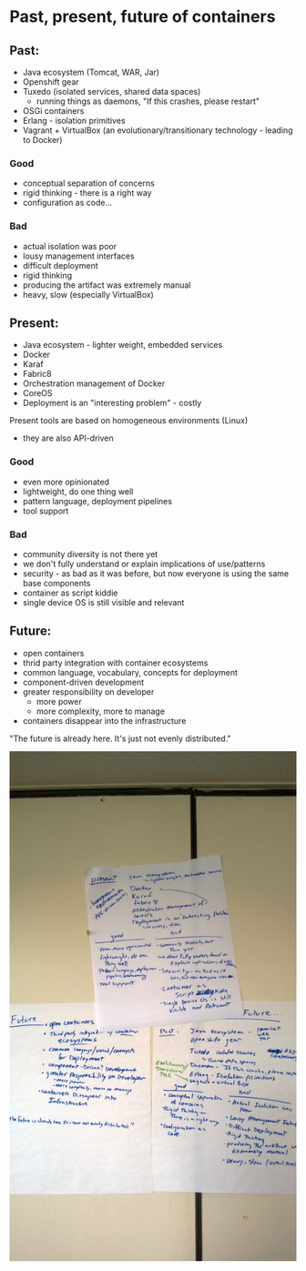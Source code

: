 # Past, present, future of containers

## Past:
 - Java ecosystem (Tomcat, WAR, Jar)
 - Openshift gear
 - Tuxedo (isolated services, shared data spaces)
    * running things as daemons, "If this crashes, please restart"
 - OSGi containers
 - Erlang - isolation primitives
 - Vagrant + VirtualBox (an evolutionary/transitionary technology - leading to Docker)

### Good

* conceptual separation of concerns
* rigid thinking - there is a right way
* configuration as code...

### Bad

* actual isolation was poor 
* lousy management interfaces
* difficult deployment
* rigid thinking
* producing the artifact was extremely manual
* heavy, slow (especially VirtualBox)

## Present:
 - Java ecosystem - lighter weight, embedded services
 - Docker
 - Karaf
 - Fabric8
 - Orchestration management of Docker
 - CoreOS
 - Deployment is an "interesting problem" - costly

Present tools are based on homogeneous environments (Linux)
 - they are also API-driven

### Good

* even more opinionated
* lightweight, do one thing well
* pattern language, deployment pipelines
* tool support

### Bad

* community diversity is not there yet
* we don't fully understand or explain implications of use/patterns
* security - as bad as it was before, but now everyone is using the same base components
* container as script kiddie
* single device OS is still visible and relevant

## Future:
 - open containers
 - thrid party integration with container ecosystems
 - common language, vocabulary, concepts for deployment
 - component-driven development
 - greater responsibility on developer
   - more power
   - more complexity, more to manage
 - containers disappear into the infrastructure

"The future is already here. It's just not evenly distributed."

![](images/containers-past-present-future.jpg )
